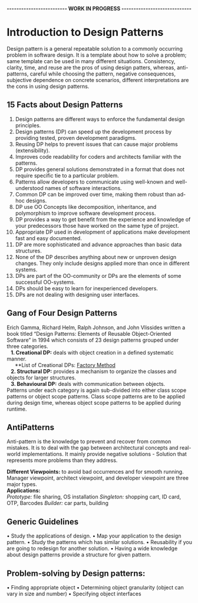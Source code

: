 **------------------------- WORK IN PROGRESS -----------------------------**
# Introduction to Design Patterns
Design pattern is a general repeatable solution to a commonly occurring problem in software design. It is a template about how to solve a problem; same template can be used in many different situations.
Consistency, clarity, time, and reuse are the pros of using design patters, whereas, anti-patterns, careful while choosing the pattern, negative consequences, subjective dependence on concrete scenarios, different interpretations are the cons in using design patterns.

## 15 Facts about Design Patterns
1. Design patterns are different ways to enforce the fundamental design principles.
2. Design patterns (DP) can speed up the development process by providing tested, proven development paradigms.
3. Reusing DP helps to prevent issues that can cause major problems (extensibility).
4. Improves code readability for coders and architects familiar with the patterns.
5. DP provides general solutions demonstrated in a format that does not require specific tie to a particular problem.
6. Patterns allow developers to communicate using well-known and well-understood names of software interactions.
7. Common DP can be improved over time, making them robust than ad-hoc designs.
8. DP use OO Concepts like decomposition, inheritance, and polymorphism to improve software development process.
9. DP provides a way to get benefit from the experience and knowledge of your predecessors those have worked on the same type of project.
10. Appropriate DP used in development of applications make development fast and easy documented.
11. DP are more sophisticated and advance approaches than basic data structures.
12. None of the DP describes anything about new or unproven design changes. They only include designs applied more than once in different systems.
13. DPs are part of the OO-community or DPs are the elements of some successful OO-systems.
14. DPs should be easy to learn for inexperienced developers.
15. DPs are not dealing with designing user interfaces.

## Gang of Four Design Patterns
Erich Gamma, Richard Helm, Ralph Johnson, and John Vlissides written a book titled “Design Patterns: Elements of Reusable Object-Oriented Software” in 1994 which consists of 23 design patterns grouped under three categories. <br>
&ensp; **1. Creational DP:** deals with object creation in a defined systematic manner.<br>
&ensp; &ensp; **List of Creational DPs: [Factory Method](CreationalDesignPatterns/FactoryMethod) <br>
&ensp; **2. Structural DP:** provides a mechanism to organize the classes and objects for larger structures.  <br>
&ensp; **3. Behavioural DP:** deals with communication between objects.  <br>
Patterns under each category is again sub-divided into either class scope patterns or object scope patterns. Class scope patterns are to be applied during design time, whereas object scope patterns to be applied during runtime.

## AntiPatterns
Anti-pattern is the knowledge to prevent and recover from common mistakes. It is to deal with the gap between architectural concepts and real-world implementations. It mainly provide negative solutions - Solution that represents more problems than they address. <br>

**Different Viewpoints:** to avoid bad occurrences and for smooth running. Manager viewpoint, architect viewpoint, and developer viewpoint are three major types. <br>
**Applications:** <br>
*Prototype:* file sharing, OS installation
*Singleton:* shopping cart, ID card, OTP, Barcodes
*Builder:* car parts, building

## Generic Guidelines
•	Study the applications of design.
•	Map your application to the design pattern.
•	Study the patterns which has similar solutions.
•	Reusability if you are going to redesign for another solution.
•	Having a wide knowledge about design patterns provide a structure for given pattern.

## Problem-solving by Design patterns:
•	Finding appropriate object
•	Determining object granularity (object can vary in size and number)
•	Specifying object interfaces
